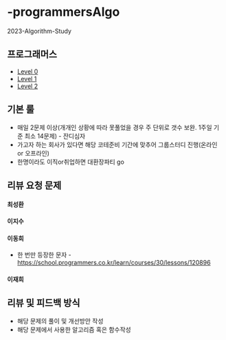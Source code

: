 # -programmersAlgo

2023-Algorithm-Study

## 프로그래머스
 
   - [ Level 0 ](https://school.programmers.co.kr/learn/challenges?order=recent&page=1&levels=0)
   - [ Level 1 ](https://school.programmers.co.kr/learn/challenges?order=recent&page=1&levels=1)
   - [ Level 2 ](https://school.programmers.co.kr/learn/challenges?order=recent&page=1&levels=2)
  
  
## 기본 룰
   - 매일 2문제 이상(개개인 상황에 따라 못풀었을 경우 주 단위로 갯수 보완. 1주일 기준 최소 14문제) - 잔디심자
   - 가고자 하는 회사가 있다면 해당 코테준비 기간에 맞추어 그룹스터디 진행(온라인 or 오프라인)
   - 한명이라도 이직or취업하면 대환장파티 go
   

## 리뷰 요청 문제

  #### 최성환
  
  
  #### 이지수
  
  
  #### 이동희
   - 한 번만 등장한 문자 - https://school.programmers.co.kr/learn/courses/30/lessons/120896
   
  #### 이재희
  
  
  
## 리뷰 및 피드백 방식
 
 - 해당 문제의 풀이 및 개선방안 작성
 - 해당 문제에서 사용한 알고리즘 혹은 함수작성
 





